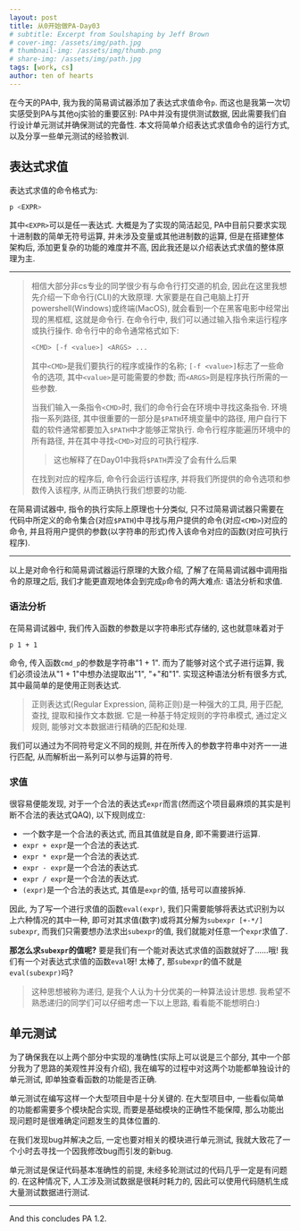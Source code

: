 ```yaml
---
layout: post
title: 从0开始做PA-Day03
# subtitle: Excerpt from Soulshaping by Jeff Brown
# cover-img: /assets/img/path.jpg
# thumbnail-img: /assets/img/thumb.png
# share-img: /assets/img/path.jpg
tags: [work, cs]
author: ten of hearts
---
```


<!-- # 从0开始做PA-Day03 -->

在今天的PA中, 我为我的简易调试器添加了表达式求值命令`p`. 而这也是我第一次切实感受到PA与其他oj实验的重要区别: PA中并没有提供测试数据, 因此需要我们自行设计单元测试并确保测试的完备性. 本文将简单介绍表达式求值命令的运行方式, 以及分享一些单元测试的经验教训. 

## 表达式求值

表达式求值的命令格式为: 
```bash
p <EXPR>
```
其中`<EXPR>`可以是任一表达式. 大概是为了实现的简洁起见, PA中目前只要求实现十进制数的简单无符号运算, 并未涉及变量或其他进制数的运算, 但是在搭建整体架构后, 添加更复杂的功能的难度并不高, 因此我还是以介绍表达式求值的整体原理为主. 

---

>相信大部分非cs专业的同学很少有与命令行打交道的机会, 因此在这里我想先介绍一下命令行(CLI)的大致原理. 大家要是在自己电脑上打开powershell(Windows)或终端(MacOS), 就会看到一个在黑客电影中经常出现的黑框框, 这就是命令行. 在命令行中, 我们可以通过输入指令来运行程序或执行操作. 命令行中的命令通常格式如下: 
>```bash
><CMD> [-f <value>] <ARGS> ...
>```
>其中`<CMD>`是我们要执行的程序或操作的名称; `[-f <value>]`标志了一些命令的选项, 其中`<value>`是可能需要的参数; 而`<ARGS>`则是程序执行所需的一些参数. 
>
>当我们输入一条指令`<CMD>`时, 我们的命令行会在环境中寻找这条指令. 环境指一系列路径, 其中很重要的一部分是`$PATH`环境变量中的路径, 用户自行下载的软件通常都要加入`$PATH`中才能够正常执行. 命令行程序能遍历环境中的所有路径, 并在其中寻找`<CMD>`对应的可执行程序. 
>>这也解释了在Day01中我将`$PATH`弄没了会有什么后果
>
>在找到对应的程序后, 命令行会运行该程序, 并将我们所提供的命令选项和参数传入该程序, 从而正确执行我们想要的功能. 
  
在简易调试器中, 指令的执行实际上原理也十分类似, 只不过简易调试器只需要在代码中所定义的命令集合(对应`$PATH`)中寻找与用户提供的命令(对应`<CMD>`)对应的命令, 并且将用户提供的参数(以字符串的形式)传入该命令对应的函数(对应可执行程序). 

---

以上是对命令行和简易调试器运行原理的大致介绍, 了解了在简易调试器中调用指令的原理之后, 我们才能更直观地体会到完成`p`命令的两大难点: 语法分析和求值. 

### 语法分析

在简易调试器中, 我们传入函数的参数是以字符串形式存储的, 这也就意味着对于
```bash
p 1 + 1
```
命令, 传入函数`cmd_p`的参数是字符串"1 + 1". 而为了能够对这个式子进行运算, 我们必须设法从"1 + 1"中想办法提取出"1", "+"和"1". 实现这种语法分析有很多方式, 其中最简单的是使用正则表达式. 

>正则表达式(Regular Expression, 简称正则)是一种强大的工具, 用于匹配, 查找, 提取和操作文本数据. 它是一种基于特定规则的字符串模式, 通过定义规则, 能够对文本数据进行精确的匹配和处理. 

我们可以通过为不同符号定义不同的规则, 并在所传入的参数字符串中对齐一一进行匹配, 从而解析出一系列可以参与运算的符号. 

### 求值

很容易便能发现, 对于一个合法的表达式`expr`而言(然而这个项目最麻烦的其实是判断不合法的表达式QAQ), 以下规则成立: 
- 一个数字是一个合法的表达式, 而且其值就是自身, 即不需要进行运算. 
- `expr + expr`是一个合法的表达式. 
- `expr * expr`是一个合法的表达式. 
- `expr - expr`是一个合法的表达式. 
- `expr / expr`是一个合法的表达式. 
- `(expr)`是一个合法的表达式, 其值是`expr`的值, 括号可以直接拆掉. 

因此, 为了写一个进行求值的函数`eval(expr)`, 我们只需要能够将表达式识别为以上六种情况的其中一种, 即可对其求值(数字)或将其分解为`subexpr [+-*/] subexpr`, 而我们只需要想办法求出`subexpr`的值, 我们就能对任意一个`expr`求值了. 
  
**那怎么求`subexpr`的值呢?** 要是我们有一个能对表达式求值的函数就好了......哦! 我们有一个对表达式求值的函数`eval`呀! 太棒了, 那`subexpr`的值不就是`eval(subexpr)`吗? 

>这种思想被称为递归, 是我个人认为十分优美的一种算法设计思想. 我希望不熟悉递归的同学们可以仔细考虑一下以上思路, 看看能不能想明白:)
  
## 单元测试

为了确保我在以上两个部分中实现的准确性(实际上可以说是三个部分, 其中一个部分我为了思路的美观性并没有介绍), 我在编写的过程中对这两个功能都单独设计的单元测试, 即单独查看函数的功能是否正确. 

单元测试在编写这样一个大型项目中是十分关键的. 在大型项目中, 一些看似简单的功能都需要多个模块配合实现, 而要是基础模块的正确性不能保障, 那么功能出现问题时是很难确定问题发生的具体位置的. 
  
在我们发现bug并解决之后, 一定也要对相关的模块进行单元测试, 我就大致花了一个小时去寻找一个因我修改bug而引发的新bug. 

单元测试是保证代码基本准确性的前提, 未经多轮测试过的代码几乎一定是有问题的. 在这种情况下, 人工涉及测试数据是很耗时耗力的, 因此可以使用代码随机生成大量测试数据进行测试. 
  
--- 
  
And this concludes PA 1.2. 
